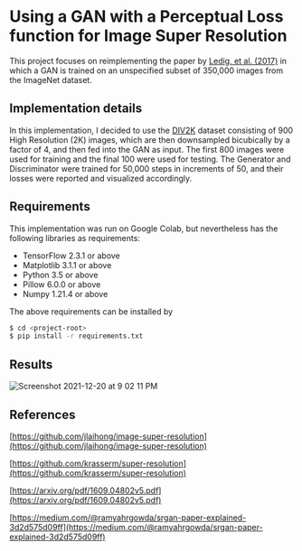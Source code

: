 # Using a GAN with a Perceptual Loss function for Image Super Resolution

This project focuses on reimplementing the paper by [Ledig, et al. (2017)](https://arxiv.org/pdf/1609.04802v5.pdf) in which a GAN is trained on an unspecified subset of 350,000 images from the ImageNet dataset.

## Implementation details
In this implementation, I decided to use the [DIV2K](https://data.vision.ee.ethz.ch/cvl/DIV2K/) dataset consisting of 900 High Resolution (2K) images, which are then downsampled bicubically by a factor of 4, and then fed into the GAN as input. The first 800 images were used for training and the final 100 were used for testing. The Generator and Discriminator were trained for 50,000 steps in increments of 50, and their losses were reported and visualized accordingly.

## Requirements
This implementation was run on Google Colab, but nevertheless has the following libraries as requirements:
- TensorFlow 2.3.1 or above
- Matplotlib 3.1.1 or above
- Python 3.5 or above
- Pillow 6.0.0 or above
- Numpy 1.21.4 or above

The above requirements can be installed by 
```bash
$ cd <project-root>
$ pip install -r requirements.txt
```
## Results
![Screenshot 2021-12-20 at 9 02 11 PM](https://user-images.githubusercontent.com/68025565/146858246-92d5d309-3c2d-4fdd-b329-a91ff722cb28.png)

## References
[https://github.com/jlaihong/image-super-resolution](https://github.com/jlaihong/image-super-resolution) 

[https://github.com/krasserm/super-resolution](https://github.com/krasserm/super-resolution)

[https://arxiv.org/pdf/1609.04802v5.pdf](https://arxiv.org/pdf/1609.04802v5.pdf)

[https://medium.com/@ramyahrgowda/srgan-paper-explained-3d2d575d09ff](https://medium.com/@ramyahrgowda/srgan-paper-explained-3d2d575d09ff)
